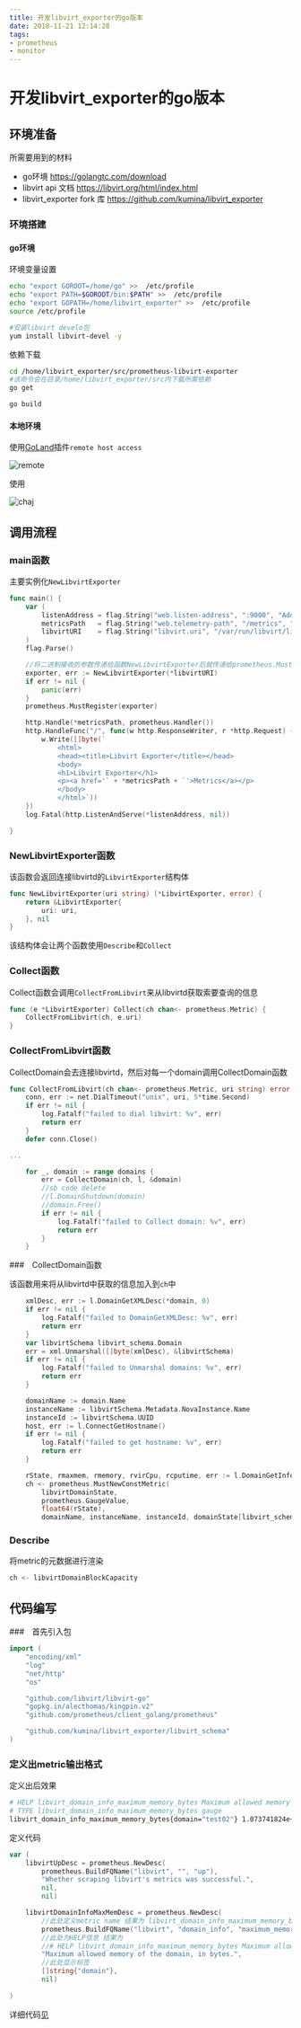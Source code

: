 ```yaml
---
title: 开发libvirt_exporter的go版本
date: 2018-11-21 12:14:28
tags:
- prometheus
- monitor
---
```


# 开发libvirt_exporter的go版本

## 环境准备

所需要用到的材料

- go环境 https://golangtc.com/download
- libvirt api 文档 https://libvirt.org/html/index.html
- libvirt_exporter fork 库 https://github.com/kumina/libvirt_exporter

<!--more-->

### 环境搭建

#### go环境

环境变量设置

```bash
echo "export GOROOT=/home/go" >>  /etc/profile
echo "export PATH=$GOROOT/bin:$PATH" >>  /etc/profile
echo "export GOPATH=/home/libvirt_exporter" >>  /etc/profile
source /etc/profile

#安装libvirt develo包
yum install libvirt-devel -y
```

依赖下载

```bash
cd /home/libvirt_exporter/src/prometheus-libvirt-exporter
#该命令会在目录/home/libvirt_exporter/src内下载所需依赖
go get

go build
```

#### 本地环境

使用[GoLand](https://www.jetbrains.com/go/download/)插件`remote host access`

![remote](https://qiniu.li-rui.top/remote.png)

使用

![chaj](https://qiniu.li-rui.top/chaj.png)

## 调用流程

### main函数

主要实例化`NewLibvirtExporter`

```go
func main() {
	var (
		listenAddress = flag.String("web.listen-address", ":9000", "Address to listen on for web interface and telemetry.")
		metricsPath   = flag.String("web.telemetry-path", "/metrics", "Path under which to expose metrics.")
		libvirtURI    = flag.String("libvirt.uri", "/var/run/libvirt/libvirt-sock", "Libvirt URI from which to extract metrics.")
	)
	flag.Parse()

    //将二进制接收的参数传递给函数NewLibvirtExporter后就传递给prometheus.MustRegister函数
	exporter, err := NewLibvirtExporter(*libvirtURI)
	if err != nil {
		panic(err)
	}
	prometheus.MustRegister(exporter)

	http.Handle(*metricsPath, prometheus.Handler())
	http.HandleFunc("/", func(w http.ResponseWriter, r *http.Request) {
		w.Write([]byte(`
			<html>
			<head><title>Libvirt Exporter</title></head>
			<body>
			<h1>Libvirt Exporter</h1>
			<p><a href='` + *metricsPath + `'>Metrics</a></p>
			</body>
			</html>`))
	})
	log.Fatal(http.ListenAndServe(*listenAddress, nil))

}
```

### NewLibvirtExporter函数

该函数会返回连接libvirtd的`LibvirtExporter`结构体

```go
func NewLibvirtExporter(uri string) (*LibvirtExporter, error) {
	return &LibvirtExporter{
		uri: uri,
	}, nil
}
```

该结构体会让两个函数使用`Describe`和`Collect`

### Collect函数

Collect函数会调用`CollectFromLibvirt`来从libvirtd获取索要查询的信息

```go
func (e *LibvirtExporter) Collect(ch chan<- prometheus.Metric) {
	CollectFromLibvirt(ch, e.uri)
}

```

### CollectFromLibvirt函数


CollectDomain会去连接libvirtd，然后对每一个domain调用CollectDomain函数

```go
func CollectFromLibvirt(ch chan<- prometheus.Metric, uri string) error {
	conn, err := net.DialTimeout("unix", uri, 5*time.Second)
	if err != nil {
		log.Fatalf("failed to dial libvirt: %v", err)
		return err
	}
	defer conn.Close()

...

	for _, domain := range domains {
		err = CollectDomain(ch, l, &domain)
		//sb code delete
		//l.DomainShutdown(domain)
		//domain.Free()
		if err != nil {
			log.Fatalf("failed to Collect domain: %v", err)
			return err
		}
	}
```

###　CollectDomain函数

该函数用来将从libvirtd中获取的信息加入到`ch`中

```go
	xmlDesc, err := l.DomainGetXMLDesc(*domain, 0)
	if err != nil {
		log.Fatalf("failed to DomainGetXMLDesc: %v", err)
		return err
	}
	var libvirtSchema libvirt_schema.Domain
	err = xml.Unmarshal([]byte(xmlDesc), &libvirtSchema)
	if err != nil {
		log.Fatalf("failed to Unmarshal domains: %v", err)
		return err
	}

	domainName := domain.Name
	instanceName := libvirtSchema.Metadata.NovaInstance.Name
	instanceId := libvirtSchema.UUID
	host, err := l.ConnectGetHostname()
	if err != nil {
		log.Fatalf("failed to get hostname: %v", err)
		return err
	}

	rState, rmaxmem, rmemory, rvirCpu, rcputime, err := l.DomainGetInfo(*domain)
	ch <- prometheus.MustNewConstMetric(
		libvirtDomainState,
		prometheus.GaugeValue,
		float64(rState),
		domainName, instanceName, instanceId, domainState[libvirt_schema.DomainState(rState)], host)

```

### Describe

将metric的元数据进行渲染

```go
ch <- libvirtDomainBlockCapacity
```

## 代码编写

###　首先引入包

```go
import (
	"encoding/xml"
	"log"
	"net/http"
	"os"

	"github.com/libvirt/libvirt-go"
	"gopkg.in/alecthomas/kingpin.v2"
	"github.com/prometheus/client_golang/prometheus"

	"github.com/kumina/libvirt_exporter/libvirt_schema"
)
```

### 定义出metric输出格式

定义出后效果

```bash
# HELP libvirt_domain_info_maximum_memory_bytes Maximum allowed memory of the domain, in bytes.
# TYPE libvirt_domain_info_maximum_memory_bytes gauge
libvirt_domain_info_maximum_memory_bytes{domain="test02"} 1.073741824e+09
```

定义代码

```go
var (
	libvirtUpDesc = prometheus.NewDesc(
		prometheus.BuildFQName("libvirt", "", "up"),
		"Whether scraping libvirt's metrics was successful.",
		nil,
		nil)

	libvirtDomainInfoMaxMemDesc = prometheus.NewDesc(
        //此处定义metric name 结果为 libvirt_domain_info_maximum_memory_bytes
        prometheus.BuildFQName("libvirt", "domain_info", "maximum_memory_bytes"),
        //此处为HELP信息 结果为 
        //# HELP libvirt_domain_info_maximum_memory_bytes Maximum allowed memory of the domain, in bytes.
        "Maximum allowed memory of the domain, in bytes.",
        //此处显示标签
		[]string{"domain"},
        nil)
        
)
```

详细代码[见](https://github.com/sunnoy/prometheus-libvirt-exporter)

